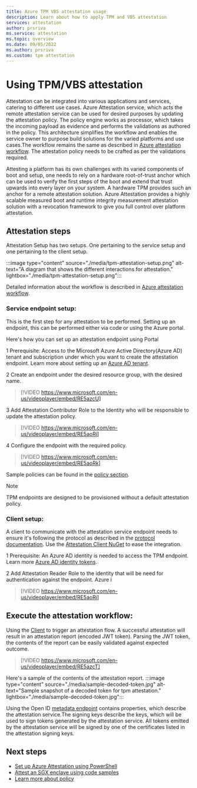 ```yaml
---
title: Azure TPM VBS attestation usage 
description: Learn about how to apply TPM and VBS attestation
services: attestation
author: prsriva
ms.service: attestation
ms.topic: overview
ms.date: 09/05/2022
ms.author: prsriva
ms.custom: tpm attestation
---
```


# Using TPM/VBS attestation 

Attestation can be integrated into various applications and services, catering to different use cases. Azure Attestation service, which acts the remote attestation service can be used for desired purposes by updating the attestation policy. The policy engine works as processor, which takes the incoming payload as evidence and performs the validations as authored in the policy. This architecture simplifies the workflow and enables the service owner to purpose build solutions for the varied platforms and use cases.The workflow remains the same as described in [Azure attestation workflow](workflow.md). The attestation policy needs to be crafted as per the validations required.

Attesting a platform has its own challenges with its varied components of boot and setup, one needs to rely on a hardware root-of-trust anchor which can be used to verify the first steps of the boot and extend that trust upwards into every layer on your system. A hardware TPM provides such an anchor for a remote attestation solution. Azure Attestation provides a highly scalable measured boot and runtime integrity measurement attestation solution with a revocation framework to give you full control over platform attestation.

## Attestation steps

Attestation Setup has two setups. One pertaining to the service setup and one pertaining to the client setup.

:::image type="content" source="./media/tpm-attestation-setup.png" alt-text="A diagram that shows the different interactions for attestation." lightbox="./media/tpm-attestation-setup.png":::

Detailed information about the workflow is described in [Azure attestation workflow](workflow.md). 

### Service endpoint setup:
This is the first step for any attestation to be performed. Setting up an endpoint, this can be performed either via code or using the Azure portal.

Here's how you can set up an attestation endpoint using Portal

1 Prerequisite: Access to the Microsoft Azure Active Directory(Azure AD) tenant and subscription under which you want to create the attestation endpoint.
Learn more about setting up an [Azure AD tenant](../active-directory/develop/quickstart-create-new-tenant.md).

2 Create an endpoint under the desired resource group, with the desired name.
> [!VIDEO https://www.microsoft.com/en-us/videoplayer/embed/RE5azcU]

3 Add Attestation Contributor Role to the Identity who will be responsible to update the attestation policy.
> [!VIDEO https://www.microsoft.com/en-us/videoplayer/embed/RE5aoRj]

4 Configure the endpoint with the required policy.
> [!VIDEO https://www.microsoft.com/en-us/videoplayer/embed/RE5aoRk]

Sample policies can be found in the [policy section](tpm-attestation-sample-policies.md).

> [!NOTE]
> TPM endpoints are designed to be provisioned without a default attestation policy.


### Client setup:
A client to communicate with the attestation service endpoint needs to ensure it's following the protocol as described in the [protocol documentation](virtualization-based-security-protocol.md). Use the [Attestation Client NuGet](https://www.nuget.org/packages/Microsoft.Attestation.Client) to ease the integration.
 
1 Prerequisite: An Azure AD identity is needed to access the TPM endpoint.
Learn more [Azure AD identity tokens](../active-directory/develop/v2-overview.md).

2 Add Attestation Reader Role to the identity that will be need for authentication against the endpoint. Azure i
> [!VIDEO https://www.microsoft.com/en-us/videoplayer/embed/RE5aoRi]


## Execute the attestation workflow:
Using the [Client](https://github.com/microsoft/Attestation-Client-Samples) to trigger an attestation flow. A successful attestation will result in an attestation report (encoded JWT token). Parsing the JWT token, the contents of the report can be easily validated against expected outcome. 

> [!VIDEO https://www.microsoft.com/en-us/videoplayer/embed/RE5azcT]


Here's a sample of the contents of the attestation report.
:::image type="content" source="./media/sample-decoded-token.jpg" alt-text="Sample snapshot of a decoded token for tpm attestation." lightbox="./media/sample-decoded-token.jpg":::

Using the Open ID [metadata endpoint](/rest/api/attestation/metadata-configuration/get?tabs=HTTP) contains properties, which describe the attestation service.The signing keys describe the keys, which will be used to sign tokens generated by the attestation service. All tokens emitted by the attestation service will be signed by one of the certificates listed in the attestation signing keys.

## Next steps
- [Set up Azure Attestation using PowerShell](quickstart-powershell.md)
- [Attest an SGX enclave using code samples](/samples/browse/?expanded=azure&terms=attestation)
- [Learn more about policy](policy-reference.md)
